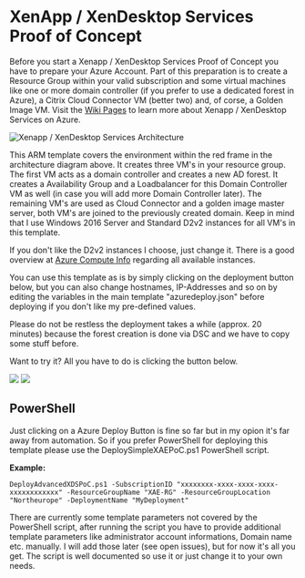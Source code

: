# XenApp / XenDesktop Services Proof of Concept
Before you start a Xenapp / XenDesktop Services Proof of Concept you have to prepare your Azure Account. Part of this preparation is to create a Resource Group within your valid subscription and some virtual machines like one or more domain controller (if you prefer to use a dedicated forest in Azure), a Citrix Cloud Connector VM (better two) and, of corse, a Golden Image VM. Visit the [Wiki Pages](https://github.com/thomaskrampe/CitrixCloud/wiki) to learn more about Xenapp / XenDesktop Services on Azure.

![Xenapp / XenDesktop Services Architecture](http://thomas-krampe.com/wp-content/uploads/2018/02/XenDesktopServices.png)

This ARM template covers the environment within the red frame in the architecture diagram above. It creates three VM's in your resource group. The first VM acts as a domain controller and creates a new AD forest. It creates a Availability Group and a Loadbalancer for this Domain Controller VM as well (in case you will add more Domain Controller later).
The remaining VM's are used as Cloud Connector and a golden image master server, both VM's are joined to the previously created domain. Keep in mind that I use Windows 2016 Server and Standard D2v2 instances for all VM's in this template. 

If you don't like the D2v2 instances I choose, just change it. There is a good overview at [Azure Compute Info](http://computeinfo.azurewebsites.net) regarding all available instances.

You can use this template as is by simply clicking on the deployment button below, but you can also change hostnames, IP-Addresses and so on by editing the variables in the main template "azuredeploy.json" before deploying if you don't like my pre-defined values. 

Please do not be restless the deployment takes a while (approx. 20 minutes) because the forest creation is done via DSC and we have to copy some stuff before. 

Want to try it?
All you have to do is clicking the button below.

<a href="https://portal.azure.com/#create/Microsoft.Template/uri/https://github.com/thomaskrampe/CitrixCloud/raw/master/ARM-Templates/AdvancedPoC/azuredeploy.json" target="_blank"><img src="http://azuredeploy.net/deploybutton.png"/></a>
<a href="http://armviz.io/#/?load=https://github.com/thomaskrampe/CitrixCloud/raw/master/ARM-Templates/AdvancedPoC/azuredeploy.json" target="_blank"><img src="http://armviz.io/visualizebutton.png"/></a>

## PowerShell
Just clicking on a Azure Deploy Button is fine so far but in my opion it's far away from automation. So if you prefer PowerShell for deploying this template please use the DeploySimpleXAEPoC.ps1 PowerShell script.

**Example:**

```
DeployAdvancedXDSPoC.ps1 -SubscriptionID "xxxxxxxx-xxxx-xxxx-xxxx-xxxxxxxxxxxx" -ResourceGroupName "XAE-RG" -ResourceGroupLocation "Northeurope" -DeploymentName "MyDeployment"
```

There are currently some template parameters not covered by the PowerShell script, after running the script you have to provide additional template parameters like administrator account informations, Domain name etc. manually. I will add those later (see open issues), but for now it's all you get. The script is well documented so use it or just change it to your own needs.
